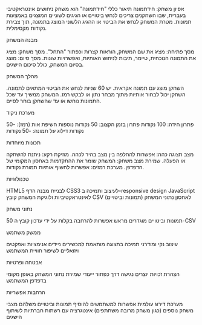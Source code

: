 אפיון משחק: חידתמונה
תיאור כללי
"חידתמונה" הוא משחק ניחושים אינטראקטיבי בעברית, שבו השחקנים צריכים לנחש ביטויים או הגיגים לשוניים המוצגים באמצעות תמונות.
מטרת המשחק
לנחש את הביטוי או ההגיג הלשוני המוצג בתמונה, תוך צבירת נקודות מקסימלית.

מבנה המשחק

מסך פתיחה: מציג את שם המשחק, הוראות קצרות וכפתור "התחל".
מסך משחק: מציג את התמונה הנוכחית, טיימר, תיבות לניחוש האותיות, ואפשרויות שונות.
מסך סיום: מוצג בסיום המשחק, כולל סיכום הישגים.

מהלך המשחק

השחקן מוצג עם תמונה אקראית.
יש 60 שניות לנחש את הביטוי המתאים לתמונה.
השחקן יכול לבחור אותיות מתוך מבחר נתון או לבקש רמז.
המשחק ממשיך עד שכל התמונות נוחשו או עד שהשחקן בוחר לסיים.

מערכת ניקוד

פתרון חידה: 100 נקודות
פתרון בזמן הקצוב: 50 נקודות נוספות
חשיפת אות (רמז): -50 נקודות
דילוג על תמונה: -50 נקודות

תכונות מיוחדות

מצב תצוגה כהה: אפשרות להחלפה בין מצב בהיר לכהה.
מוזיקת רקע: ניתנת להשתקה או הפעלה.
שמירת מצב משחק: המשחק שומר את ההתקדמות באחסון המקומי של הדפדפן.
מערכת רמזים: אפשרות לחשוף אותיות תמורת נקודות.

טכנולוגיות

HTML5 לבניית מבנה הדף
CSS3 לעיצוב ותמיכה ב-responsive design
JavaScript לאינטראקטיביות ולוגיקת המשחק
קובץ CSV לאחסון נתוני המשחק (תמונות וביטויים)

נתוני משחק

50 תמונות וביטויים מוגדרים מראש
אפשרות להרחבה בקלות על ידי עדכון קובץ ה-CSV

ממשק משתמש

עיצוב נקי ומודרני
תמיכה בתצוגה מותאמת למכשירים ניידים
אנימציות ואפקטים ויזואליים לשיפור חוויית המשתמש

אבטחה ופרטיות

הצהרת זכויות יוצרים נגישה דרך כפתור ייעודי
שמירת נתוני המשחק באופן מקומי בדפדפן המשתמש

הרחבות אפשריות

מערכת דירוג עולמית
אפשרות למשתמשים להוסיף תמונות וביטויים משלהם
מצבי משחק נוספים (כגון משחק מרובה משתתפים)
אינטגרציה עם רשתות חברתיות לשיתוף הישגים
